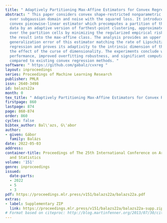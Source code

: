 ```yaml
---
title: " Adaptively Partitioning Max-Affine Estimators for Convex Regression "
abstract: " This paper considers convex shape-restricted nonparametric regression
  over subgaussian domain and noise with the squared loss. It introduces a tractable
  convex piecewise-linear estimator which precomputes a partition of the training
  data by an adaptive version of farthest-point clustering, approximately fits hyperplanes
  over the partition cells by minimizing the regularized empirical risk, and projects
  the result into the max-affine class. The analysis provides an upper bound on the
  generalization error of this estimator matching the rate of Lipschitz nonparametric
  regression and proves its adaptivity to the intrinsic dimension of the data mitigating
  the effect of the curse of dimensionality. The experiments conclude with competitive
  performance, improved overfitting robustness, and significant computational savings
  compared to existing convex regression methods. "
software: " https://github.com/gabalz/cvxreg "
layout: inproceedings
series: Proceedings of Machine Learning Research
publisher: PMLR
issn: 2640-3498
id: balazs22a
month: 0
tex_title: " Adaptively Partitioning Max-Affine Estimators for Convex Regression "
firstpage: 860
lastpage: 874
page: 860-874
order: 860
cycles: false
bibtex_author: Bal\'azs, G\'abor
author:
- given: Gábor
  family: Balázs
date: 2022-05-03
address:
container-title: Proceedings of The 25th International Conference on Artificial Intelligence
  and Statistics
volume: '151'
genre: inproceedings
issued:
  date-parts:
  - 2022
  - 5
  - 3
pdf: https://proceedings.mlr.press/v151/balazs22a/balazs22a.pdf
extras:
- label: Supplementary ZIP
  link: https://proceedings.mlr.press/v151/balazs22a/balazs22a-supp.zip
# Format based on citeproc: http://blog.martinfenner.org/2013/07/30/citeproc-yaml-for-bibliographies/
---
```

